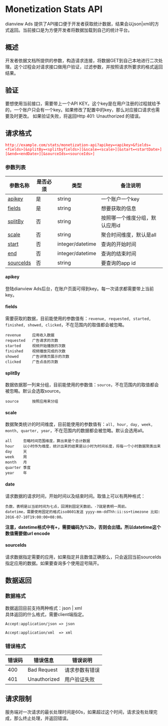 # Monetization Stats API

dianview Ads 提供了API接口便于开发者获取统计数据，结果会以json|xml的方式返回。当前接口是为方便开发者将数据加载到自己的统计平台。  

## 概述
开发者依据文档所提供的参数，构造请求连接，将数据GET到自己本地进行二次处理。这个过程会对请求接口做用户验证，过滤参数，并按照请求所要求的格式返回结果。

## 验证
要想使用当前接口，需要带上一个API KEY。这个key是在用户注册的过程就给予的，一个账户只会有一个key。如果修改了配置中的key，那么对应接口请求也需要及时更改。
如果验证失败，将返回Http 401: Unauthorized 的错误。

## 请求格式

<span style="color:red">`http://example.com/stats/monetization-api?apikey=<apikey>&fields=<fields>[&splitBy=<splitbyfields>][&scale=<scale>][&start=<startDate>][&end=<endDate>][&sourceIds=<sourceIds>]`</span>

### 参数列表

| 参数名称 | 是否必须 | 类型 | 备注说明 |
|--------|----------|--------|---------|
| [apikey](#apikey) | 是 | string | 一个账户一个key |
| [fields](#fields) | 是 | string | 想要获取的信息 |
| [splitBy](#splitBy) | 否 | string | 按照哪一个维度分组，默认应用id |
| [scale](#scale) | 否 | string | 聚合时间维度，默认是all |
| [start](#date) | 否 | integer/datetime | 查询的开始时间 | 
| [end](#date) | 否 | integer/datetime | 查询的结束时间 |
| [sourceIds](#sourceIds) | 否 | string | 要查询的app id|


#### <span id="apikey">apikey</span>

登陆dianview Ads后台，在账户页面可得到key。每一次请求都需要带上当前key。

#### <span id="fields">fields</span>
需要获取的数据，目前能使用的参数值有：`revenue, requested, started, finished, showed, clicked`，不在范围内的取值都会被忽略。  

	revenue		应用收入数据
	requested	广告请求的次数
	started 	视频开始播放的次数
	finished 	视频播放完成的次数
	showed 		广告详情页展示的次数
	clicked		广告点击的次数

#### <span id="splitBy">splitBy</span>
数据依据那一列来分组，目前能使用的参数值：`source`，不在范围内的取值都会被忽略。默认会选取source。  
	
	source		按照应用来分组

#### <span id="scale">scale</span>
数据聚类统计的时间维度，目前能使用的参数值有：`all, hour, day, week, month, quarter, year`，不在范围内的数据都会被忽略。默认会选用all。

	all		忽略时间范围维度，算出来是个总计数据
	hour	以小时作为维度，统计出来的结果是以小时为时间长度，将每一个小时数据聚类出来
	day		天
	week	周
	month	月
	quarter	季度
	year	年

#### <span id="date">date</span>
请求数据的请求时间，开始时间以及结束时间。取值上可以有两种格式：

	负数，表明是以当前时间为七点，回溯到固定天数前。-7就是表明一周前。  
	datetime，需要使用固定的格式iso8601发送 yyyy-mm-ddThh:ii:ss+timezone 比如: 2016-07-10T19:00:00+08:00。
**注意，datetime格式中有+，需要编码为%2b，否则会出错。所以datetime这个数值需要做url encode**

#### <span id="sourceIds">sourceIds</span>
请求数据指定需要的应用，如果指定并且数值正确那么，只会返回当前sourceIds指定应用的数据。如果要查询多个使用逗号隔开。

## 数据返回

### 数据格式
数据返回目前支持两种格式：json | xml  
具体返回的什么格式，需要client端指定。

	Accept:application/json => json

	Accept:application/xml	=> xml
	
### 错误格式

| 错误码  | 错误信息 | 错误说明 |
|--------|----------|--------|
| 400 | Bad Request | 请求参数有错误 |
| 401 | Unauthorized  | 用户验证失败 |


## 请求限制
服务端对一次请求的最长处理时间是60s，如果超过这个时间，请求没有处理完成，那么终止处理，并返回错误。
